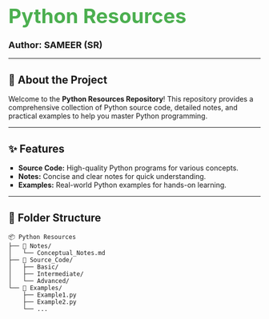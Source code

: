 <!-- <b> PYTHON </b>
<BR>
<h color:red> This is all about Python</h>
<br>
<p font:20>Here, we providea all source code of Python.</p> -->

<!-- # Python: Source Code, Notes, and Examples

Welcome to the **Python Repository**, where you'll find comprehensive Python resources, including source code, detailed notes, and practical examples to help you master Python programming.

---

## 📖 About the Project

This repository is dedicated to anyone learning or working with Python, whether you are a beginner or an experienced developer. It includes:

- 📝 **Detailed Notes**: Understand Python concepts step by step.
- 💻 **Source Code**: Explore fully functional Python programs.
- 🛠 **Examples**: Learn with real-world examples for better comprehension.

Authored and maintained by **Sameer (SR)**, this repository is designed to provide clear, concise, and helpful content.

---

## 🛠 Features

- **Comprehensive Coverage**: From Python basics to advanced topics.
- **Example-Driven Learning**: Each concept comes with working examples.
- **Well-Commented Code**: Code snippets are explained for easy understanding.
- **Regular Updates**: New content is frequently added.

---

## 📂 Repository Structure

```plaintext
├── Notes/           # Explanations and detailed notes on Python topics
├── Source_Code/     # Python scripts for various concepts
├── Examples/        # Real-world examples for practice
└── README.md        # This document -->

# <span style="color: #4CAF50; font-size: 40px;">Python Resources</span>

### <span style="font-size: 18px;">Author: <b>SAMEER (SR)</b></span>

---

## 🐍 About the Project

Welcome to the **Python Resources Repository**! This repository provides a comprehensive collection of Python source code, detailed notes, and practical examples to help you master Python programming.

---

## ✨ Features

<ul style="list-style-type: square; padding-left: 20px;">
  <li><b>Source Code:</b> High-quality Python programs for various concepts.</li>
  <li><b>Notes:</b> Concise and clear notes for quick understanding.</li>
  <li><b>Examples:</b> Real-world Python examples for hands-on learning.</li>
</ul>

---

## 📂 Folder Structure

```plaintext
📦 Python Resources
├── 📁 Notes/
│   └── Conceptual_Notes.md
├── 📁 Source_Code/
│   ├── Basic/
│   ├── Intermediate/
│   └── Advanced/
└── 📁 Examples/
    ├── Example1.py
    ├── Example2.py
    └── ...
